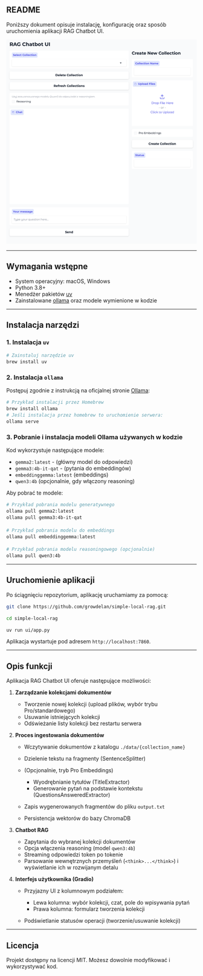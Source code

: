 ## README

Poniższy dokument opisuje instalację, konfigurację oraz sposób uruchomienia aplikacji RAG Chatbot UI.

![Simple Local RAG](img/simple-rag-local-git.png)

---

## Wymagania wstępne

* System operacyjny: macOS, Windows
* Python 3.8+
* Menedżer pakietów [uv](https://github.com/astral-sh/uv)
* Zainstalowane [ollama](https://ollama.com/) oraz modele wymienione w kodzie

---

## Instalacja narzędzi

### 1. Instalacja `uv`

```bash
# Zainstaluj narzędzie uv
brew install uv
```

### 2. Instalacja `ollama`

Postępuj zgodnie z instrukcją na oficjalnej stronie [Ollama](https://ollama.com/):

```bash
# Przykład instalacji przez Homebrew
brew install ollama
# Jeśli instalacja przez homebrew to uruchomienie serwera:
ollama serve
```

### 3. Pobranie i instalacja modeli Ollama używanych w kodzie

Kod wykorzystuje następujące modele:

* `gemma2:latest` - (główny model do odpowiedzi)
* `gemma3:4b-it-qat` - (pytania do embeddingów)
* `embeddinggemma:latest` (embeddings)
* `qwen3:4b` (opcjonalnie, gdy włączony reasoning)

Aby pobrać te modele:

```bash
# Przykład pobrania modelu generatywnego
ollama pull gemma2:latest 
ollama pull gemma3:4b-it-qat

# Przykład pobrania modelu do embeddings
ollama pull embeddinggemma:latest

# Przykład pobrania modelu reasoningowego (opcjonalnie)
ollama pull qwen3:4b
```

---

## Uruchomienie aplikacji

Po ściągnięciu repozytorium, aplikację uruchamiamy za pomocą:

```bash
git clone https://github.com/growdelan/simple-local-rag.git
```

```bash
cd simple-local-rag
```

```bash
uv run ui/app.py
```

Aplikacja wystartuje pod adresem `http://localhost:7860`.

---

## Opis funkcji

Aplikacja RAG Chatbot UI oferuje następujące możliwości:

1. **Zarządzanie kolekcjami dokumentów**

   * Tworzenie nowej kolekcji (upload plików, wybór trybu Pro/standardowego)
   * Usuwanie istniejących kolekcji
   * Odświeżanie listy kolekcji bez restartu serwera

2. **Proces ingestowania dokumentów**

   * Wczytywanie dokumentów z katalogu `./data/{collection_name}`
   * Dzielenie tekstu na fragmenty (SentenceSplitter)
   * (Opcjonalnie, tryb Pro Embeddings)

     * Wyodrębnianie tytułów (TitleExtractor)
     * Generowanie pytań na podstawie kontekstu (QuestionsAnsweredExtractor)
   * Zapis wygenerowanych fragmentów do pliku `output.txt`
   * Persistencja wektorów do bazy ChromaDB

3. **Chatbot RAG**

   * Zapytania do wybranej kolekcji dokumentów
   * Opcja włączenia reasoning (model `qwen3:4b`)
   * Streaming odpowiedzi token po tokenie
   * Parsowanie wewnętrznych przemyśleń (`<think>...</think>`) i wyświetlanie ich w rozwijanym detalu

4. **Interfejs użytkownika (Gradio)**

   * Przyjazny UI z kolumnowym podziałem:

     * Lewa kolumna: wybór kolekcji, czat, pole do wpisywania pytań
     * Prawa kolumna: formularz tworzenia kolekcji
   * Podświetlanie statusów operacji (tworzenie/usuwanie kolekcji)

---

## Licencja

Projekt dostępny na licencji MIT. Możesz dowolnie modyfikować i wykorzystywać kod.
